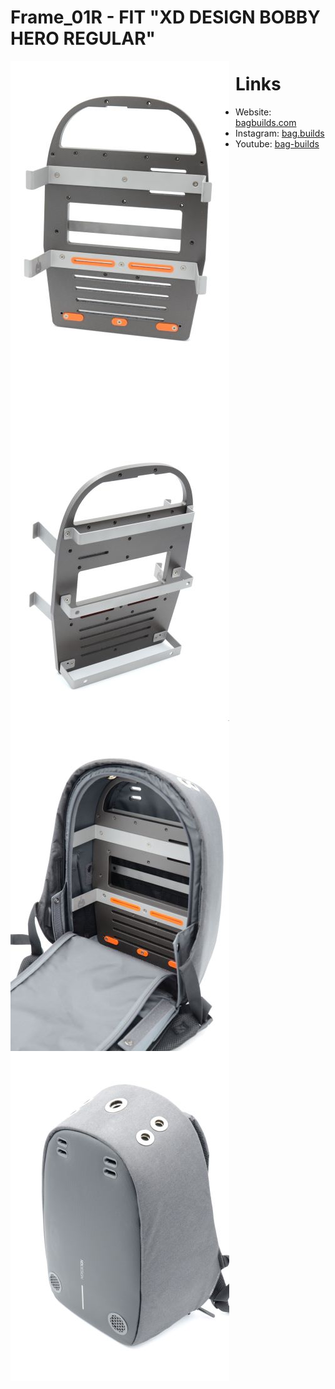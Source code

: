 # Frame_01R - FIT "XD DESIGN BOBBY HERO REGULAR"
<img src="/media/img01.jpg"
     style="float: left; margin-right: 10px;" />
<img src="/media/img02.jpg"
     style="float: left; margin-right: 10px;" />
<img src="/media/img03.jpg"
     style="float: left; margin-right: 10px;" />
<img src="/media/img04.jpg"
     style="float: left; margin-right: 10px;" />

# Links

- Website: [bagbuilds.com](https://bagbuilds.com)
- Instagram: [bag.builds](https://www.instagram.com/bag.builds/)
- Youtube: [bag-builds](https://www.youtube.com/@BAG.BUILDS)
